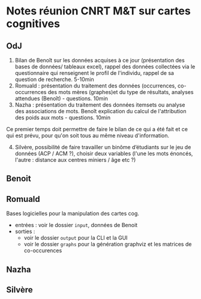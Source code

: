 # Notes réunion CNRT M&T sur cartes cognitives


## OdJ

1. Bilan de Benoît sur les données acquises à ce jour (présentation des bases de données/ tableaux excel), rappel des données collectées via le questionnaire qui renseignent le profil de l'individu, rappel de sa question de recherche. 5-10min
2. Romuald : présentation du traitement des données (occurrences, co-occurrences des mots mères (graphes)et du type de résultats, analyses attendues (Benoît) - questions. 10min
3. Nazha : présentation du traitement des données itemsets ou analyse des associations de mots. Benoît explication du calcul de l'attribution des poids aux mots - questions. 10min

Ce premier temps doit permettre de faire le bilan de ce qui a été fait et ce qui est prévu, pour qu'on soit tous au même niveau d'information.

4. Silvère, possibilité de faire travailler un binôme d’étudiants sur le jeu de données (ACP / ACM ?), choisir deux variables (l'une les mots énoncés, l'autre : distance aux centres miniers / âge etc ?)

## Benoit

## Romuald

Bases logicielles pour la manipulation des cartes cog.

- entrées : voir le dossier `input`, données de Benoit
- sorties :
    - voir le dossier `output` pour la CLI et la GUI
    - voir le dossier `graphs` pour la génération graphviz et les matrices de co-occurences

## Nazha

## Silvère


